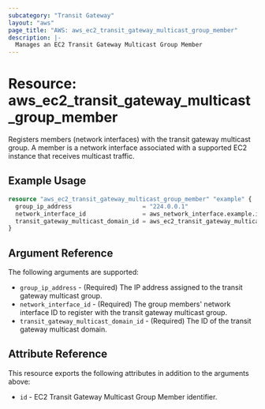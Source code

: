 ```yaml
---
subcategory: "Transit Gateway"
layout: "aws"
page_title: "AWS: aws_ec2_transit_gateway_multicast_group_member"
description: |-
  Manages an EC2 Transit Gateway Multicast Group Member
---
```


# Resource: aws_ec2_transit_gateway_multicast_group_member

Registers members (network interfaces) with the transit gateway multicast group.
A member is a network interface associated with a supported EC2 instance that receives multicast traffic.

## Example Usage

```terraform
resource "aws_ec2_transit_gateway_multicast_group_member" "example" {
  group_ip_address                    = "224.0.0.1"
  network_interface_id                = aws_network_interface.example.id
  transit_gateway_multicast_domain_id = aws_ec2_transit_gateway_multicast_domain.example.id
}
```

## Argument Reference

The following arguments are supported:

* `group_ip_address` - (Required) The IP address assigned to the transit gateway multicast group.
* `network_interface_id` - (Required) The group members' network interface ID to register with the transit gateway multicast group.
* `transit_gateway_multicast_domain_id` - (Required) The ID of the transit gateway multicast domain.

## Attribute Reference

This resource exports the following attributes in addition to the arguments above:

* `id` - EC2 Transit Gateway Multicast Group Member identifier.
